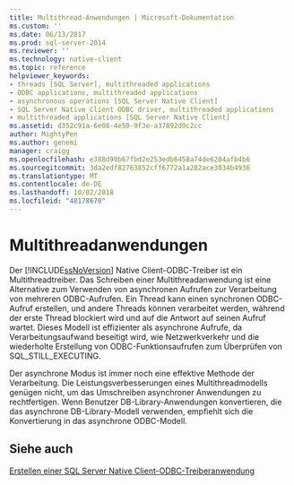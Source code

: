 ```yaml
---
title: Multithread-Anwendungen | Microsoft-Dokumentation
ms.custom: ''
ms.date: 06/13/2017
ms.prod: sql-server-2014
ms.reviewer: ''
ms.technology: native-client
ms.topic: reference
helpviewer_keywords:
- threads [SQL Server], multithreaded applications
- ODBC applications, multithreaded applications
- asynchronous operations [SQL Server Native Client]
- SQL Server Native Client ODBC driver, multithreaded applications
- multithreaded applications [SQL Server Native Client]
ms.assetid: d352c91a-6e08-4e50-9f3e-a37892d9c2cc
author: MightyPen
ms.author: genemi
manager: craigg
ms.openlocfilehash: e388d90b67fbd2e253edb6458a74de6204afb4b6
ms.sourcegitcommit: 3da2edf82763852cff6772a1a282ace3034b4936
ms.translationtype: MT
ms.contentlocale: de-DE
ms.lasthandoff: 10/02/2018
ms.locfileid: "48178670"
---
```

# <a name="multithreaded-applications"></a>Multithreadanwendungen
  Der [!INCLUDE[ssNoVersion](../../../includes/ssnoversion-md.md)] Native Client-ODBC-Treiber ist ein Multithreadtreiber. Das Schreiben einer Multithreadanwendung ist eine Alternative zum Verwenden von asynchronen Aufrufen zur Verarbeitung von mehreren ODBC-Aufrufen. Ein Thread kann einen synchronen ODBC-Aufruf erstellen, und andere Threads können verarbeitet werden, während der erste Thread blockiert wird und auf die Antwort auf seinen Aufruf wartet. Dieses Modell ist effizienter als asynchrone Aufrufe, da Verarbeitungsaufwand beseitigt wird, wie Netzwerkverkehr und die wiederholte Erstellung von ODBC-Funktionsaufrufen zum Überprüfen von SQL_STILL_EXECUTING.  
  
 Der asynchrone Modus ist immer noch eine effektive Methode der Verarbeitung. Die Leistungsverbesserungen eines Multithreadmodells genügen nicht, um das Umschreiben asynchroner Anwendungen zu rechtfertigen. Wenn Benutzer DB-Library-Anwendungen konvertieren, die das asynchrone DB-Library-Modell verwenden, empfiehlt sich die Konvertierung in das asynchrone ODBC-Modell.  
  
## <a name="see-also"></a>Siehe auch  
 [Erstellen einer SQL Server Native Client-ODBC-Treiberanwendung](creating-a-driver-application.md)  
  
  

